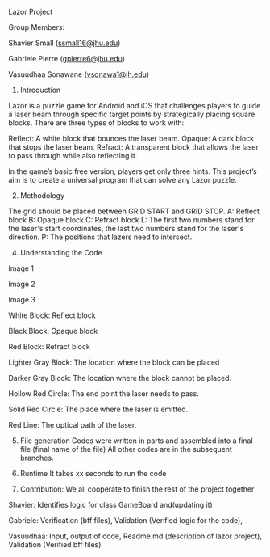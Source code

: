 Lazor Project 

Group Members:

Shavier Small (ssmall16@jhu.edu)

Gabriele Pierre (gpierre6@jhu.edu)

Vasuudhaa Sonawane (vsonawa1@jh.edu)



1. Introduction

Lazor is a puzzle game for Android and iOS that challenges players to guide a laser beam through specific target points by strategically placing square blocks. There are three types of blocks to work with:

Reflect: A white block that bounces the laser beam.
Opaque: A dark block that stops the laser beam.
Refract: A transparent block that allows the laser to pass through while also reflecting it.

In the game’s basic free version, players get only three hints. This project’s aim is to create a universal program that can solve any Lazor puzzle.


2. Methodology

The grid should be placed between GRID START and GRID STOP.
A: Reflect block
B: Opaque block
C: Refract block
L: The first two numbers stand for the laser's start coordinates, the last two numbers stand for the laser's direction.
P: The positions that lazers need to intersect.



4. Understanding the Code

Image 1

Image 2

Image 3


White Block: Reflect block

Black Block: Opaque block

Red Block: Refract block

Lighter Gray Block: The location where the block can be placed

Darker Gray Block: The location where the block cannot be placed.

Hollow Red Circle: The end point the laser needs to pass.

Solid Red Circle: The place where the laser is emitted.

Red Line: The optical path of the laser.

5. File generation
Codes were written in parts and assembled into a final file (final name of the file) All other codes are in the subsequent branches.

6. Runtime
It takes xx seconds to run the code

7. Contribution: We all cooperate to finish the rest of the project together

Shavier: Identifies logic for class GameBoard and(updating it)

Gabriele: Verification (bff files), Validation (Verified logic for the code), 

Vasuudhaa: Input, output of code, Readme.md (description of lazor project), Validation (Verified bff files)



   
